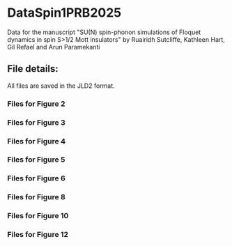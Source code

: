 # DataSpin1PRB2025
Data for the manuscript "SU(N) spin-phonon simulations of Floquet dynamics in spin S>1/2 Mott insulators"
by Ruairidh Sutcliffe, Kathleen Hart, Gil Refael and Arun Paramekanti

## File details:
All files are saved in the JLD2 format.

### Files for Figure 2

### Files for Figure 3

### Files for Figure 4

### Files for Figure 5

### Files for Figure 6

### Files for Figure 8

### Files for Figure 10

### Files for Figure 12
